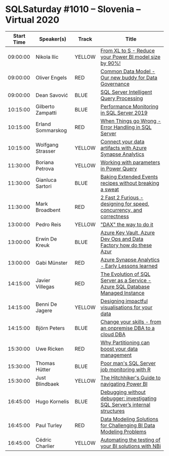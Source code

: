 # SQLSaturday #1010 – Slovenia – Virtual 2020
Start Time|Speaker(s)|Track|Title
---|---|---|---
09:00:00|Nikola Ilic|  YELLOW|[From XL to S - Reduce your Power BI model size by 90%!](107349.md)
09:00:00|Oliver Engels| RED|[Common Data Model - Our new buddy for Data Governance](108088.md)
09:00:00|Dean Savović|BLUE|[SQL Server Intelligent Query Processing](108224.md)
10:15:00|Gilberto Zampatti|BLUE|[Performance Monitoring in SQL Server 2019](107068.md)
10:15:00|Erland Sommarskog| RED|[When Things go Wrong - Error Handling in SQL Server](107079.md)
10:15:00|Wolfgang Strasser|  YELLOW|[Connect your data artifacts with Azure Synapse Analytics](108467.md)
11:30:00|Boriana Petrova|  YELLOW|[Working with parameters in Power Query](107066.md)
11:30:00|Gianluca Sartori|BLUE|[Baking Extended Events recipes without breaking a sweat](107207.md)
11:30:00|Mark Broadbent| RED|[2 Fast 2 Furious - designing for speed, concurrency, and correctness](108416.md)
13:00:00|Pedro Reis|  YELLOW|["DAX" the way to do it](107182.md)
13:00:00|Erwin De Kreuk|BLUE|[Azure Key Vault, Azure Dev Ops and Data Factory how do these Azur](107598.md)
13:00:00|Gabi Münster| RED|[Azure Synapse Analytics - Early Lessons learned](108090.md)
14:15:00|Javier Villegas| RED|[The Evolution of SQL Server as a Service - Azure SQL Database Managed Instance](107077.md)
14:15:00|Benni De Jagere|  YELLOW|[Designing impactful visualisations for your data](108182.md)
14:15:00|Björn Peters|BLUE|[Change your skills - from an onpremise DBA to a cloud DBA](108354.md)
15:30:00|Uwe Ricken| RED|[Why Partitioning can boost your data management](107061.md)
15:30:00|Thomas Hütter|BLUE|[Poor man's SQL Server job monitoring with R](107171.md)
15:30:00|Just Blindbaek|  YELLOW|[The Hitchhiker's Guide to navigating Power BI](108197.md)
16:45:00|Hugo Kornelis|BLUE|[Debugging without debugger: investigating SQL Server’s internal structures](107118.md)
16:45:00|Paul Turley| RED|[Data Modeling Solutions for Challenging BI Data Modeling Problems](107928.md)
16:45:00|Cédric Charlier|  YELLOW|[Automating the testing of your BI solutions with NBi](108243.md)
